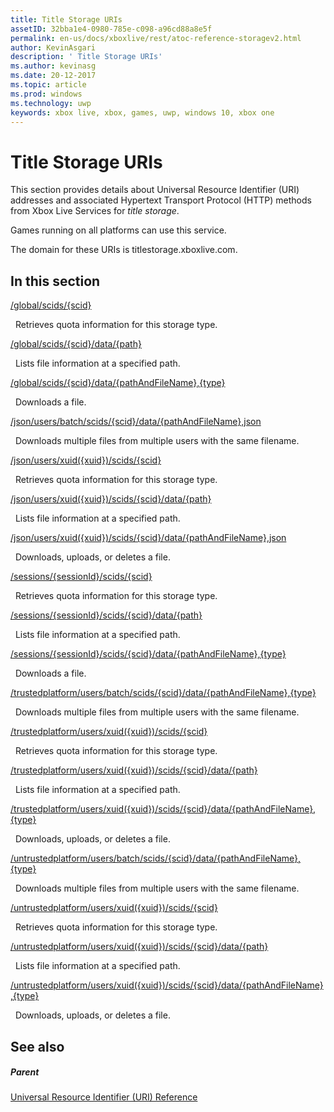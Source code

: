 ```yaml
---
title: Title Storage URIs
assetID: 32bba1e4-0980-785e-c098-a96cd88a8e5f
permalink: en-us/docs/xboxlive/rest/atoc-reference-storagev2.html
author: KevinAsgari
description: ' Title Storage URIs'
ms.author: kevinasg
ms.date: 20-12-2017
ms.topic: article
ms.prod: windows
ms.technology: uwp
keywords: xbox live, xbox, games, uwp, windows 10, xbox one
---
```



# Title Storage URIs
 
This section provides details about Universal Resource Identifier (URI) addresses and associated Hypertext Transport Protocol (HTTP) methods from Xbox Live Services for *title storage*.
 
Games running on all platforms can use this service.
 
The domain for these URIs is titlestorage.xboxlive.com.
 
<a id="ID4EFB"></a>

 
## In this section

[/global/scids/{scid}](uri-globalscidsscid.md)

&nbsp;&nbsp;Retrieves quota information for this storage type.

[/global/scids/{scid}/data/{path}](uri-globalscidssciddatapath.md)

&nbsp;&nbsp;Lists file information at a specified path. 

[/global/scids/{scid}/data/{pathAndFileName},{type}](uri-globalscidssciddatapathandfilenametype.md)

&nbsp;&nbsp;Downloads a file.

[/json/users/batch/scids/{scid}/data/{pathAndFileName},json](uri-jsonusersbatchscidssciddatapathandfilenametype.md)

&nbsp;&nbsp;Downloads multiple files from multiple users with the same filename.

[/json/users/xuid({xuid})/scids/{scid}](uri-jsonusersxuidscidsscid.md)

&nbsp;&nbsp;Retrieves quota information for this storage type.

[/json/users/xuid({xuid})/scids/{scid}/data/{path}](uri-jsonusersxuidscidssciddatapath.md)

&nbsp;&nbsp;Lists file information at a specified path. 

[/json/users/xuid({xuid})/scids/{scid}/data/{pathAndFileName},json](uri-jsonusersxuidscidssciddatapathandfilenametype.md)

&nbsp;&nbsp;Downloads, uploads, or deletes a file.

[/sessions/{sessionId}/scids/{scid}](uri-sessionssessionidscidsscid.md)

&nbsp;&nbsp;Retrieves quota information for this storage type.

[/sessions/{sessionId}/scids/{scid}/data/{path}](uri-sessionssessionidscidssciddatapath.md)

&nbsp;&nbsp;Lists file information at a specified path. 

[/sessions/{sessionId}/scids/{scid}/data/{pathAndFileName},{type}](uri-sessionssessionidscidssciddatapathandfilenametype.md)

&nbsp;&nbsp;Downloads a file.

[/trustedplatform/users/batch/scids/{scid}/data/{pathAndFileName},{type}](uri-trustedplatformusersbatchscidssciddatapathandfilenametype.md)

&nbsp;&nbsp;Downloads multiple files from multiple users with the same filename.

[/trustedplatform/users/xuid({xuid})/scids/{scid}](uri-trustedplatformusersxuidscidsscid.md)

&nbsp;&nbsp;Retrieves quota information for this storage type.

[/trustedplatform/users/xuid({xuid})/scids/{scid}/data/{path}](uri-trustedplatformusersxuidscidssciddatapath.md)

&nbsp;&nbsp;Lists file information at a specified path. 

[/trustedplatform/users/xuid({xuid})/scids/{scid}/data/{pathAndFileName},{type}](uri-trustedplatformusersxuidscidssciddatapathandfilenametype.md)

&nbsp;&nbsp;Downloads, uploads, or deletes a file.

[/untrustedplatform/users/batch/scids/{scid}/data/{pathAndFileName},{type}](uri-untrustedplatformusersbatchscidssciddatapathandfilenametype.md)

&nbsp;&nbsp;Downloads multiple files from multiple users with the same filename.

[/untrustedplatform/users/xuid({xuid})/scids/{scid}](uri-untrustedplatformusersxuidscidsscid.md)

&nbsp;&nbsp;Retrieves quota information for this storage type.

[/untrustedplatform/users/xuid({xuid})/scids/{scid}/data/{path}](uri-untrustedplatformusersxuidscidssciddatapath.md)

&nbsp;&nbsp;Lists file information at a specified path. 

[/untrustedplatform/users/xuid({xuid})/scids/{scid}/data/{pathAndFileName},{type}](uri-untrustedplatformusersxuidscidssciddatapathandfilenametype.md)

&nbsp;&nbsp;Downloads, uploads, or deletes a file.
 
<a id="ID4E5C"></a>

 
## See also
 
<a id="ID4EAD"></a>

 
##### Parent 

[Universal Resource Identifier (URI) Reference](../atoc-xboxlivews-reference-uris.md)

   